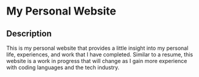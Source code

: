 # My Personal Website
## Description
This is my personal website that provides a little insight into my personal life, experiences, and work that I have completed. Similar to a resume, this website is a work in progress that will change as I gain more experience with coding languages and the tech industry.
